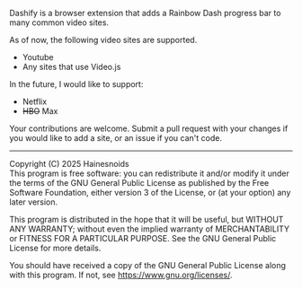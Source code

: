 
Dashify is a browser extension that adds a Rainbow Dash progress bar to many common video sites.  

As of now, the following video sites are supported.
- Youtube
- Any sites that use Video.js

In the future, I would like to support:
- Netflix
- ~~HBO~~ Max

Your contributions are welcome. Submit a pull request with your changes if you would like to add a site, or an issue if you can't code.

---
Copyright (C) 2025  Hainesnoids  
This program is free software: you can redistribute it and/or modify
it under the terms of the GNU General Public License as published by
the Free Software Foundation, either version 3 of the License, or
(at your option) any later version.

This program is distributed in the hope that it will be useful,
but WITHOUT ANY WARRANTY; without even the implied warranty of
MERCHANTABILITY or FITNESS FOR A PARTICULAR PURPOSE.  See the
GNU General Public License for more details.

You should have received a copy of the GNU General Public License
along with this program.  If not, see <https://www.gnu.org/licenses/>.